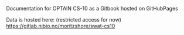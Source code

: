 Documentation for OPTAIN CS-10 as a Gitbook hosted on GitHubPages

Data is hosted here: (restricted access for now)
https://gitlab.nibio.no/moritzshore/swat-cs10
